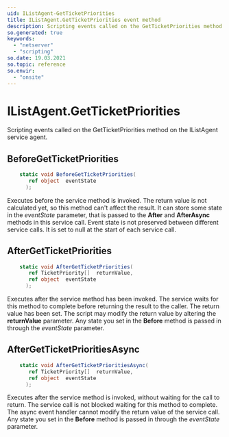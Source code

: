 ```yaml
---
uid: IListAgent-GetTicketPriorities
title: IListAgent.GetTicketPriorities event method
description: Scripting events called on the GetTicketPriorities method on the IListAgent service agent.
so.generated: true
keywords:
  - "netserver"
  - "scripting"
so.date: 19.03.2021
so.topic: reference
so.envir:
  - "onsite"
---
```

# IListAgent.GetTicketPriorities

Scripting events called on the <see cref='M:SuperOffice.CRM.Services.IListAgent.GetTicketPriorities'>GetTicketPriorities</see> method on the <see cref='IListAgent'>IListAgent</see>  service agent.

## BeforeGetTicketPriorities
```cs
    static void BeforeGetTicketPriorities(
       ref object  eventState
      );
```
Executes before the service method is invoked.
The return value is not calculated yet, so this method can't affect the result.
It can store some state in the *eventState* parameter, that is passed to the **After** and **AfterAsync** methods in this service call.
Event state is not preserved between different service calls. It is set to null at the start of each service call.
## AfterGetTicketPriorities
```cs
    static void AfterGetTicketPriorities(
       ref TicketPriority[]  returnValue,
       ref object  eventState
      );
```
Executes after the service method has been invoked. The service waits for this method to complete before returning the result to the caller.
The return value has been set. The script may modify the return value by altering the **returnValue** parameter.
Any state you set in the **Before** method is passed in through the *eventState* parameter.
## AfterGetTicketPrioritiesAsync
```cs
    static void AfterGetTicketPrioritiesAsync(
       ref TicketPriority[]  returnValue,
       ref object  eventState
      );
```
Executes after the service method is invoked, without waiting for the call to return.
The service call is not blocked waiting for this method to complete.
The async event handler cannot modify the return value of the service call.
Any state you set in the **Before** method is passed in through the *eventState* parameter.

